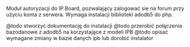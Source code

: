 Moduł autoryzacji do IP.Board, pozwalający zalogować sie na forum przy użyciu konta z serwera.
Wymaga instalacji biblioteki adodb5 do php.

@todo stworzyć dokumentację do instalacji
@todo przerobić połączenia bazodanowe z adodb5 na korzystające z modeli IPB
@todo opisać wymagane zmiany w bazie danych ipb lub dorobić instalator